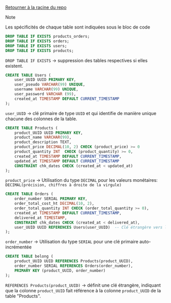 <a href="./README.md">Retourner à la racine du repo</a>

> [!NOTE]
> Les spécificités de chaque table sont indiquées sous le bloc de code


```SQL
DROP TABLE IF EXISTS products_orders;
DROP TABLE IF EXISTS orders;
DROP TABLE IF EXISTS users;
DROP TABLE IF EXISTS products;
```
`DROP TABLE IF EXISTS` -> suppression des tables respectives si elles existent.

```SQL
CREATE TABLE Users (
    user_UUID UUID PRIMARY KEY,
    user_pseudo VARCHAR(99) UNIQUE,
    username VARCHAR(99) UNIQUE,
    user_password VARCHAR (99),
    created_at TIMESTAMP DEFAULT CURRENT_TIMESTAMP
);

```
`user_UUID` -> clé primaire de type `UUID` et qui identifie de manière unique chacune des colonnes de la table.

```SQL
CREATE TABLE Products (
    product_UUID UUID PRIMARY KEY,
    product_name VARCHAR(99),
    product_description TEXT,
    product_price DECIMAL(10, 2) CHECK (product_price) >= 0 
    product_quantity INT  CHECK (product_quantity) >= 0,
    created_at TIMESTAMP DEFAULT CURRENT_TIMESTAMP,
    updated_at TIMESTAMP DEFAULT CURRENT_TIMESTAMP
    CONSTRAINT chk_dates CHECK (created_at < updated_at)
);
```
`product_price` -> Utilisation du type `DECIMAL` pour les valeurs monétaires: `DECIMAL(précision, chiffres à droite de la virgule)`

```SQL
CREATE TABLE Orders (
    order_number SERIAL PRIMARY KEY,
    order_total_cost_ht DECIMAL(10, 2),
    order_total_quantity INT CHECK (order_total_quantity >= 0),
    created_at TIMESTAMP DEFAULT CURRENT_TIMESTAMP,
    delivered_at TIMESTAMP,
    CONSTRAINT chk_dates CHECK (created_at < delivered_at),
    user_UUID UUID REFERENCES Users(user_UUID)  -- Clé étrangère vers la table Users
);
```
 `order_number` -> Utilisation du type `SERIAL` pour une clé primaire auto-incrémentée

```SQL
CREATE TABLE belong (
    product_UUID UUID REFERENCES Products(product_UUID),
    order_number SERIAL REFERENCES Orders(order_number),
    PRIMARY KEY (product_UUID, order_number)
);

```
`REFERENCES Products(product_UUID)` -> définit une clé étrangère, indiquant que la colonne `product_UUID` fait référence à la colonne `product_UUID` de la table "Products".
